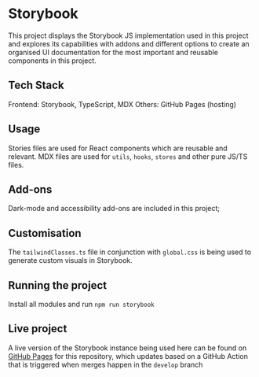 # Storybook

This project displays the Storybook JS implementation used in this project and explores its capabilities with addons and different options to create an organised UI documentation for the most important and reusable components in this project.

## Tech Stack

Frontend: Storybook, TypeScript, MDX
Others: GitHub Pages (hosting)

## Usage

Stories files are used for React components which are reusable and relevant.
MDX files are used for `utils`, `hooks`, `stores` and other pure JS/TS files.

## Add-ons

Dark-mode and accessibility add-ons are included in this project;

## Customisation

The `tailwindClasses.ts` file in conjunction with `global.css` is being used to generate custom visuals in Storybook.

## Running the project

Install all modules and run `npm run storybook`

## Live project

A live version of the Storybook instance being used here can be found on [GitHub Pages](https://sergie-aga.github.io/web-dev-explorer-next/) for this repository, which updates based on a GitHub Action that is triggered when merges happen in the `develop` branch
